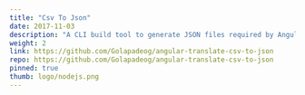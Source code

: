 ```yaml
---
title: "Csv To Json"
date: 2017-11-03
description: "A CLI build tool to generate JSON files required by Angular Translate from a single CSV file"
weight: 2
link: https://github.com/Golapadeog/angular-translate-csv-to-json
repo: https://github.com/Golapadeog/angular-translate-csv-to-json
pinned: true
thumb: logo/nodejs.png
---
```

